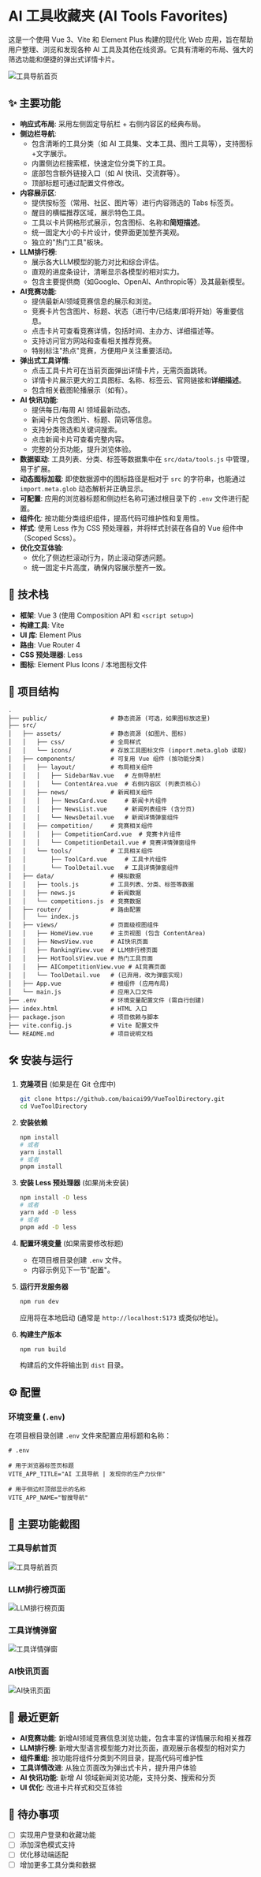 # AI 工具收藏夹 (AI Tools Favorites)

这是一个使用 Vue 3、Vite 和 Element Plus 构建的现代化 Web 应用，旨在帮助用户整理、浏览和发现各种 AI 工具及其他在线资源。它具有清晰的布局、强大的筛选功能和便捷的弹出式详情卡片。

![工具导航首页](./DOC/images/HomeView.png)

## ✨ 主要功能

* **响应式布局**: 采用左侧固定导航栏 + 右侧内容区的经典布局。
* **侧边栏导航**:
    * 包含清晰的工具分类（如 AI 工具集、文本工具、图片工具等），支持图标+文字展示。
    * 内置侧边栏搜索框，快速定位分类下的工具。
    * 底部包含额外链接入口（如 AI 快讯、交流群等）。
    * 顶部标题可通过配置文件修改。
* **内容展示区**:
    * 提供按标签（常用、社区、图片等）进行内容筛选的 Tabs 标签页。
    * 醒目的横幅推荐区域，展示特色工具。
    * 工具以卡片网格形式展示，包含图标、名称和**简短描述**。
    * 统一固定大小的卡片设计，使界面更加整齐美观。
    * 独立的"热门工具"板块。
* **LLM排行榜**:
    * 展示各大LLM模型的能力对比和综合评估。
    * 直观的进度条设计，清晰显示各模型的相对实力。
    * 包含主要提供商（如Google、OpenAI、Anthropic等）及其最新模型。
* **AI竞赛功能**:
    * 提供最新AI领域竞赛信息的展示和浏览。
    * 竞赛卡片包含图片、标题、状态（进行中/已结束/即将开始）等重要信息。
    * 点击卡片可查看竞赛详情，包括时间、主办方、详细描述等。
    * 支持访问官方网站和查看相关推荐竞赛。
    * 特别标注"热点"竞赛，方便用户关注重要活动。
* **弹出式工具详情**:
    * 点击工具卡片可在当前页面弹出详情卡片，无需页面跳转。
    * 详情卡片展示更大的工具图标、名称、标签云、官网链接和**详细描述**。
    * 包含相关截图轮播展示（如有）。
* **AI 快讯功能**:
    * 提供每日/每周 AI 领域最新动态。
    * 新闻卡片包含图片、标题、简讯等信息。
    * 支持分类筛选和关键词搜索。
    * 点击新闻卡片可查看完整内容。
    * 完整的分页功能，提升浏览体验。
* **数据驱动**: 工具列表、分类、标签等数据集中在 `src/data/tools.js` 中管理，易于扩展。
* **动态图标加载**: 即使数据源中的图标路径是相对于 `src` 的字符串，也能通过 `import.meta.glob` 动态解析并正确显示。
* **可配置**: 应用的浏览器标题和侧边栏名称可通过根目录下的 `.env` 文件进行配置。
* **组件化**: 按功能分类组织组件，提高代码可维护性和复用性。
* **样式**: 使用 Less 作为 CSS 预处理器，并将样式封装在各自的 Vue 组件中（Scoped Scss）。
* **优化交互体验**:
    * 优化了侧边栏滚动行为，防止滚动穿透问题。
    * 统一固定卡片高度，确保内容展示整齐一致。

## 🚀 技术栈

* **框架**: Vue 3 (使用 Composition API 和 `<script setup>`)
* **构建工具**: Vite
* **UI 库**: Element Plus
* **路由**: Vue Router 4
* **CSS 预处理器**: Less
* **图标**: Element Plus Icons / 本地图标文件

## 📁 项目结构

```
.
├── public/                  # 静态资源 (可选，如果图标放这里)
├── src/
│   ├── assets/              # 静态资源 (如图片、图标)
│   │   ├── css/             # 全局样式
│   │   └── icons/           # 存放工具图标文件 (import.meta.glob 读取)
│   ├── components/          # 可复用 Vue 组件 (按功能分类)
│   │   ├── layout/          # 布局相关组件
│   │   │   ├── SidebarNav.vue   # 左侧导航栏
│   │   │   └── ContentArea.vue  # 右侧内容区 (列表页核心)
│   │   ├── news/            # 新闻相关组件
│   │   │   ├── NewsCard.vue     # 新闻卡片组件
│   │   │   ├── NewsList.vue     # 新闻列表组件 (含分页)
│   │   │   └── NewsDetail.vue   # 新闻详情弹窗组件
│   │   ├── competition/     # 竞赛相关组件
│   │   │   ├── CompetitionCard.vue  # 竞赛卡片组件
│   │   │   └── CompetitionDetail.vue # 竞赛详情弹窗组件
│   │   └── tools/           # 工具相关组件
│   │       ├── ToolCard.vue     # 工具卡片组件
│   │       └── ToolDetail.vue   # 工具详情弹窗组件
│   ├── data/                # 模拟数据
│   │   ├── tools.js         # 工具列表、分类、标签等数据
│   │   ├── news.js          # 新闻数据
│   │   └── competitions.js  # 竞赛数据
│   ├── router/              # 路由配置
│   │   └── index.js
│   ├── views/               # 页面级视图组件
│   │   ├── HomeView.vue     # 主页视图 (包含 ContentArea)
│   │   ├── NewsView.vue     # AI快讯页面
│   │   ├── RankingView.vue  # LLM排行榜页面
│   │   ├── HotToolsView.vue # 热门工具页面
│   │   ├── AICompetitionView.vue # AI竞赛页面
│   │   └── ToolDetail.vue   # (已弃用，改为弹窗实现)
│   ├── App.vue              # 根组件 (应用布局)
│   └── main.js              # 应用入口文件
├── .env                     # 环境变量配置文件 (需自行创建)
├── index.html               # HTML 入口
├── package.json             # 项目依赖与脚本
├── vite.config.js           # Vite 配置文件
└── README.md                # 项目说明文档
```

## 🛠️ 安装与运行

1.  **克隆项目** (如果是在 Git 仓库中)
    ```bash
    git clone https://github.com/baicai99/VueToolDirectory.git
    cd VueToolDirectory
    ```

2.  **安装依赖**
    ```bash
    npm install
    # 或者
    yarn install
    # 或者
    pnpm install
    ```

3.  **安装 Less 预处理器** (如果尚未安装)
    ```bash
    npm install -D less
    # 或者
    yarn add -D less
    # 或者
    pnpm add -D less
    ```

4.  **配置环境变量** (如果需要修改标题)
    * 在项目根目录创建 `.env` 文件。
    * 内容示例见下一节"配置"。

5.  **运行开发服务器**
    ```bash
    npm run dev
    ```
    应用将在本地启动 (通常是 `http://localhost:5173` 或类似地址)。

6.  **构建生产版本**
    ```bash
    npm run build
    ```
    构建后的文件将输出到 `dist` 目录。

## ⚙️ 配置

### 环境变量 (`.env`)

在项目根目录创建 `.env` 文件来配置应用标题和名称：

```dotenv
# .env

# 用于浏览器标签页标题
VITE_APP_TITLE="AI 工具导航 | 发现你的生产力伙伴"

# 用于侧边栏顶部显示的名称
VITE_APP_NAME="智搜导航"
```

## 📱 主要功能截图

### 工具导航首页
![工具导航首页](./DOC/images/HomeView.png)

### LLM排行榜页面
![LLM排行榜页面](./DOC/images/RankingView.png)

### 工具详情弹窗
![工具详情弹窗](./DOC/images/ToolDetail.png)

### AI快讯页面
![AI快讯页面](./DOC/images/NewsView.png)



## 🔄 最近更新

- **AI竞赛功能**: 新增AI领域竞赛信息浏览功能，包含丰富的详情展示和相关推荐
- **LLM排行榜**: 新增大型语言模型能力对比页面，直观展示各模型的相对实力
- **组件重组**: 按功能将组件分类到不同目录，提高代码可维护性
- **工具详情改进**: 从独立页面改为弹出式卡片，提升用户体验
- **AI 快讯功能**: 新增 AI 领域新闻浏览功能，支持分类、搜索和分页
- **UI 优化**: 改进卡片样式和交互体验

## 📝 待办事项

- [ ] 实现用户登录和收藏功能
- [ ] 添加深色模式支持
- [ ] 优化移动端适配
- [ ] 增加更多工具分类和数据